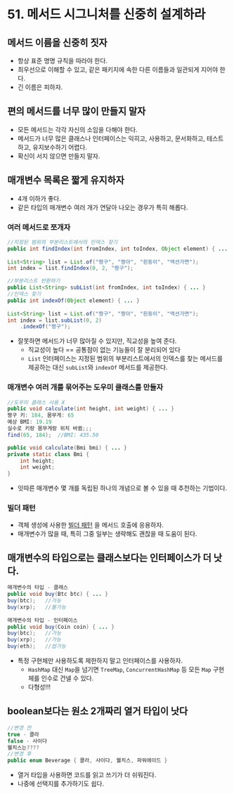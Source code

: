 # 51. 메서드 시그니처를 신중히 설계하라

## 메서드 이름을 신중히 짓자

- 항상 표준 명명 규칙을 따라야 한다.
- 최우선으로 이해할 수 있고, 같은 패키지에 속한 다른 이름들과 일관되게 지어야 한다.
- 긴 이름은 피하자.

## 편의 메서드를 너무 많이 만들지 말자

- 모든 메서드는 각각 자신의 소임을 다해야 한다.
- 메서드가 너무 많은 클래스나 인터페이스는 익히고, 사용하고, 문서화하고, 테스트하고, 유지보수하기 어렵다.
- 확신이 서지 않으면 만들지 말자.

## 매개변수 목록은 짧게 유지하자

- 4개 이하가 좋다.
- 같은 타입의 매개변수 여러 개가 연달아 나오는 경우가 특히 해롭다.

### 여러 메서드로 쪼개자

```java
//지정된 범위의 부분리스트에서의 인덱스 찾기
public int findIndex(int fromIndex, int toIndex, Object element) { ... }
    
List<String> list = List.of("짱구", "짱아", "흰둥이", "액션가면");
int index = list.findIndex(0, 2, "짱구");
```
```java
//부분리스트 반환하기
public List<String> subList(int fromIndex, int toIndex) { ... }
//인덱스 찾기
public int indexOf(Object element) { ... }
    
List<String> list = List.of("짱구", "짱아", "흰둥이", "액션가면");
int index = list.subList(0, 2)
    .indexOf("짱구");
```

- 잘못하면 메서드가 너무 많아질 수 있지만, 직교성을 높여 준다.
    - 직교성이 높다 == 공통점이 없는 기능들이 잘 분리되어 있다
    - `List` 인터페이스는 지정된 범위의 부분리스트에서의 인덱스를 찾는 메서드를 제공하는 대신 `subList`와 `indexOf` 메서드를 제공한다.

### 매개변수 여러 개를 묶어주는 도우미 클래스를 만들자

```java
//도우미 클래스 사용 X
public void calculate(int height, int weight) { ... }
짱구 키: 184, 몸무게: 65
예상 BMI: 19.19
실수로 키랑 몸무게랑 위치 바뀜;;;
find(65, 184);  //BMI: 435.50
```

```java
public void calculate(Bmi bmi) { ... }
private static class Bmi {
    int height;
    int weight;
}
```

- 잇따른 매개변수 몇 개를 독립된 하나의 개념으로 볼 수 있을 때 추천하는 기법이다.

### 빌더 패턴

- 객체 생성에 사용한 [빌더 패턴](https://github.com/woowacourse-study/2022-daily-effective-java/blob/main/handbook/02/02.%EB%A7%A4%EA%B0%9C%EB%B3%80%EC%88%98%EA%B0%80%20%EB%A7%8E%EC%9C%BC%EB%A9%B4%2C%20%EB%B9%8C%EB%8D%94%EB%A1%9C%20%ED%9A%A8%EC%9C%A8%EC%A0%81%EC%9D%B4%EA%B3%A0%20%EC%95%88%EC%A0%84%ED%95%98%EA%B2%8C%20%EC%83%9D%EC%84%B1%ED%95%A0%20%EC%88%98%20%EC%9E%88%EB%8B%A4.md) 을 메서드 호출에 응용하자.
- 매개변수가 많을 때, 특히 그중 일부는 생략해도 괜찮을 때 도움이 된다.

## 매개변수의 타입으로는 클래스보다는 인터페이스가 더 낫다.

```java
매개변수의 타입 - 클래스
public void buy(Btc btc) { ... }
buy(btc);   //가능
buy(xrp);   //불가능
    
매개변수의 타입 - 인터페이스
public void buy(Coin coin) { ... }
buy(btc);   //가능
buy(xrp);   //가능
buy(eth);   //쌉가능
```

- 특정 구현체만 사용하도록 제한하지 말고 인터페이스를 사용하자.
    - `HashMap` 대신 `Map`을 넘기면 `TreeMap`, `ConcurrentHashMap` 등 모든 `Map` 구현체를 인수로 건넬 수 있다.
    - 다형성!!!

## boolean보다는 원소 2개짜리 열거 타입이 낫다

```java
//변경 전
true - 콜라
false - 사이다
웰치스는????
//변경 후
public enum Beverage { 콜라, 사이다, 웰치스, 파워에이드 }
```

- 열거 타입을 사용하면 코드를 읽고 쓰기가 더 쉬워진다.
- 나중에 선택지를 추가하기도 쉽다.